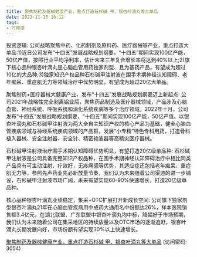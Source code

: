 ```yaml
---
title: 聚焦制药及器械健康产业，重点打造石杉碱 甲、银杏叶滴丸等大单品
date: 2022-11-16 16:12
tags:
- 万邦德 
---
```

投资逻辑:
公司战略聚焦中药、化药制剂及原料药、医疗器械等产业，重点打造大单品:1)近日公司发布“十四五”发展战略规划纲要，“十四五”期间实现100亿产能，50亿产值，按照行业平均净利率，估计未来三年复合增长率将达到40%以上;2)旗下核心品种银杏叶滴丸是心脑血管用药独家剂型、且为基药产品，有望成为超过10亿的大品种;3)独家知识产权品种石杉碱甲注射液在围手术期神经认知障碍、老年痴呆、重症肌无力等领域治疗中优势明显，有望成为超过20亿大单品。

聚焦制药+医疗器械大健康产业，发布“十四五”发展战略规划纲要迈上新起点:
公司2021年战略性完全剥离铝业后，聚焦药品制造及医疗器械领域，产品涉及心脑血管、神经系统、呼吸系统和消化系统疾病等多个治疗领域。2022年十月，公司发布“十四五”发展战略规划纲要，“十四五”期间实现100亿产能，50亿产值。以银杏叶滴丸和石杉碱甲注射液为两大全自主知识产权的核心产品为基础，健全心脑血管疾病领域与神经系统疾病领域的产品群，发展“小专精”特色专科用药，打造骨科植入器械、安全注射器、安全针、精密输液器等高精尖医疗器械。
<!-- more -->
石杉碱甲注射液治疗围手术期认知障碍优势明显，有望打造20亿级单品种:
石杉碱甲注射液是公司具备完整知识产权品种，在围手术期神经认知障碍治疗中相比同类产品具有可主动注射、疗效好，无疼痛感等优势，其适应症还包括老年痴呆、重症肌无力等，参照先声药业先必新放量节奏，我们认为未来随着公司渠道的进一步铺设，石杉碱甲注射液市场广阔，未来有望实现60-90%快速增长，打造20亿级单品种。

核心品种银杏叶滴丸业绩稳定，集采+OTC扩展打开新成长空间:
公司旗下独家剂型银杏叶滴丸21年在心脑血管疾病用中成药大通用名中份额达26%，样本医院销售额3.4亿元，在湖北联盟、广东联盟中银杏叶滴丸均中标，降幅好于市场预期，我们认为未来随着公司在集采地区的持续放量以及OTC市场的逐渐追赶，银杏叶滴丸长期发展向好，市场份额有望实现30%以上快速增长。

[聚焦制药及器械健康产业，重点打造石杉碱 甲、银杏叶滴丸等大单品](https://url12.ctfile.com/f/3948612-724537315-4183f0?p=3054)
(访问密码: 3054)



